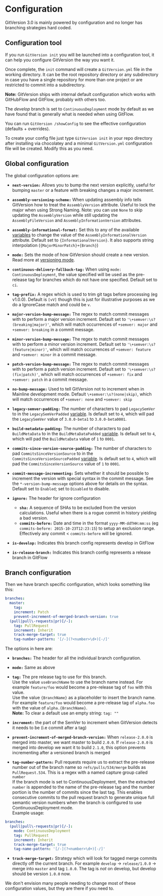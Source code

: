 ﻿# Configuration
GitVersion 3.0 is mainly powered by configuration and no longer has branching
strategies hard coded.

## Configuration tool
If you run `GitVersion init` you will be launched into a configuration tool, it
can help you configure GitVersion the way you want it.

Once complete, the `init` command will create a `GitVersion.yml` file in the
working directory. It can be the root repository directory or any subdirectory
in case you have a single repository for more than one project or are restricted
to commit into a subdirectory.

**Note:** GitVersion ships with internal default configuration which works with
GitHubFlow and GitFlow, probably with others too.

The *develop* branch is set to `ContinuousDeployment` mode by default as we have
found that is generally what is needed when using GitFlow.

You can run `GitVersion /showConfig` to see the effective configuration
(defaults + overrides).

To create your config file just type `GitVersion init` in your repo directory
after installing via chocolatey and a minimal `GitVersion.yml` configuration
file will be created. Modify this as you need.

## Global configuration
The global configuration options are:

 - **`next-version:`** Allows you to bump the next version explicitly, useful
   for bumping `master` or a feature with breaking changes a major increment.

 - **`assembly-versioning-scheme:`** When updating assembly info tells
   GitVersion how to treat the `AssemblyVersion` attribute. Useful to lock the
   major when using Strong Naming. Note: you can use `None` to skip updating the
   `AssemblyVersion` while still updating the `AssemblyFileVersion` and
   `AssemblyInformationVersion` attributes.

 - **`assembly-informational-format:`** Set this to any of the available
   [variables](/more-info/variables) to change the value of the
   `AssemblyInformationalVersion` attribute. Default set to
   `{InformationalVersion}`. It also supports string interpolation
   (`{MajorMinorPatch}+{Branch}`)

 - **`mode:`** Sets the mode of how GitVersion should create a new version. Read
   more at [versioning mode](/reference/versioning-mode.md).

 - **`continuous-delivery-fallback-tag:`** When using `mode:
   ContinuousDeployment`, the value specified will be used as the pre-release tag
   for branches which do not have one specified. Default set to `ci`.

 - **`tag-prefix:`** A regex which is used to trim git tags before processing (eg
   v1.0.0). Default is `[vV]` though this is just for illustrative purposes as we
   do a IgnoreCase match and could be `v`.

 - **`major-version-bump-message:`** The regex to match commit messages with to
   perform a major version increment. Default set to
   `'\+semver:\s?(breaking|major)'`, which will match occurrences of
   `+semver: major` and `+semver: breaking` in a commit message.

 - **`minor-version-bump-message:`** The regex to match commit messages with to
   perform a minor version increment. Default set to
   `'\+semver:\s?(feature|minor)'`, which will match occurrences of
   `+semver: feature` and `+semver: minor` in a commit message.

 - **`patch-version-bump-message:`** The regex to match commit messages with to
   perform a patch version increment. Default set to `'\+semver:\s?(fix|patch)'`,
   which will match occurrences of `+semver: fix` and `+semver: patch` in a
   commit message.

 - **`no-bump-message:`** Used to tell GitVersion not to increment when in
   Mainline development mode. Default `\+semver:\s?(none|skip)`, which will match
   occurrences of `+semver: none` and `+semver: skip`

 - **`legacy-semver-padding:`** The number of characters to pad `LegacySemVer` to
   in the `LegacySemVerPadded` [variable](/more-info/variables). Is default set
   to `4`, which will pad the `LegacySemVer` value of `3.0.0-beta1` to
   `3.0.0-beta0001`.

 - **`build-metadata-padding:`** The number of characters to pad `BuildMetaData`
   to in the `BuildMetaDataPadded` [variable](/more-info/variables). Is default
   set to `4`, which will pad the `BuildMetaData` value of `1` to `0001`.

 - **`commits-since-version-source-padding:`** The number of characters to pad
   `CommitsSinceVersionSource` to in the `CommitsSinceVersionSourcePadded`
   [variable](/more-info/variables). Is default set to `4`, which will pad the
   `CommitsSinceVersionSource` value of `1` to `0001`.

 - **`commit-message-incrementing:`** Sets whether it should be possible to
     increment the version with special syntax in the commit message. See the
     `*-version-bump-message` options above for details on the syntax. Default set
     to `Enabled`; set to `Disabled` to disable.

 - **`ignore:`** The header for ignore configuration
   - **`sha:`** A sequence of SHAs to be excluded from the version calculations.
      Useful when there is a rogue commit in history yielding a bad version.
   - **`commits-before:`** Date and time in the format `yyyy-MM-ddTHH:mm:ss` (eg
     `commits-before: 2015-10-23T12:23:15`) to setup an exclusion range.
     Effectively any commit < `commits-before` will be ignored.

 - **`is-develop:`** Indicates this branch config represents develop in GitFlow

 - **`is-release-branch:`** Indicates this branch config represents a release
   branch in GitFlow

## Branch configuration

Then we have branch specific configuration, which looks something like this:

```yaml
branches:
  master:
    tag:
    increment: Patch
    prevent-increment-of-merged-branch-version: true
  (pull|pull\-requests|pr)[/-]:
    tag: PullRequest
    increment: Inherit
    track-merge-target: true
    tag-number-pattern: '[/-](?<number>\d+)[-/]'
```

The options in here are:

 - **`branches:`** The header for all the individual branch configuration.

 - **`mode:`** Same as above

 - **`tag:`** The pre release tag to use for this branch.  
   Use the value `useBranchName` to use the branch name instead. For example
   `feature/foo` would become a pre-release tag of `foo` with this value.  
   Use the value `{BranchName}` as a placeholder to insert the branch name. For
   example `feature/foo` would become a pre-release tag of `alpha.foo` with the
   value of `alpha.{BranchName}`.  
   **Note:** To clear a default use an empty string: `tag: ""`

 - **`increment:`** the part of the SemVer to increment when GitVersion detects
   it needs to be (i.e commit after a tag)

 - **`prevent-increment-of-merged-branch-version:`** When `release-2.0.0` is
   merged into master, we want master to build `2.0.0`. If `release-2.0.0` is
   merged into develop we want it to build `2.1.0`, this option prevents
   incrementing after a versioned branch is merged

 - **`tag-number-pattern:`** Pull requests require us to extract the pre-release
   number out of the branch name so `refs/pulls/534/merge` builds as
   `PullRequest.534`.
   This is a regex with a named capture group called `number`  
   If the branch mode is set to ContinuousDeployment, then the extracted
   `number` is appended to the name of the pre-release tag and the number
   portion is the number of commits since the last tag.
   This enables consecutive commits to the pull request branch to generate
   unique full semantic version numbers when the branch is configured to use
   ContinuousDeployment mode.  
   Example usage:
```yaml
branches:
  (pull|pull\-requests|pr)[/-]:
    mode: ContinuousDeployment
    tag: PullRequest
    increment: Inherit
    track-merge-target: true
    tag-name-pattern: '[/-](?<number>\d+)[-/]'
```

 - **`track-merge-target:`** Strategy which will look for tagged merge commits
   directly off the current branch. For example `develop` → `release/1.0.0` →
   merge into `master` and tag `1.0.0`. The tag is *not* on develop, but develop
   should be version `1.0.0` now.

We don't envision many people needing to change most of these configuration
values, but they are there if you need to.